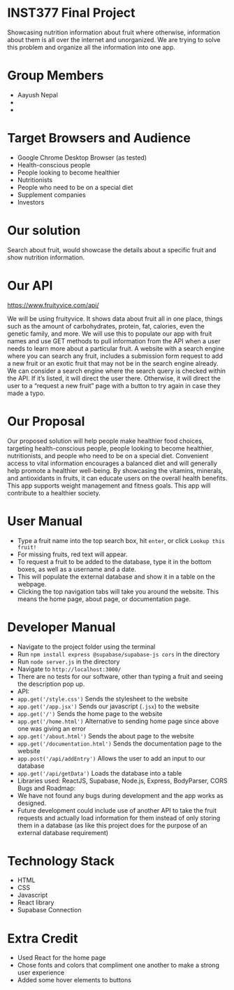 # INST377 Final Project
Showcasing nutrition information about fruit where otherwise, information about them is all over the internet and unorganized. We are trying to solve this problem and organize all the information into one app.

# Group Members
- Aayush Nepal
- 
- 


# Target Browsers and Audience
- Google Chrome Desktop Browser (as tested)
- Health-conscious people
- People looking to become healthier
- Nutritionists
- People who need to be on a special diet 
- Supplement companies
- Investors

# Our solution
Search about fruit, would showcase the details about a specific fruit and show nutrition information.

# Our API
https://www.fruityvice.com/api/

We will be using fruityvice. It shows data about fruit all in one place, things such as the amount of carbohydrates, protein, fat, calories, even the genetic family, and more. We will use this to populate our app with fruit names and use GET methods to pull information from the API when a user needs to learn more about a particular fruit. A website with a search engine where you can search any fruit, includes a submission form request to add a new fruit or an exotic fruit that may not be in the search engine already. We can consider a search engine where the search query is checked within the API. If it’s listed, it will direct the user there. Otherwise, it will direct the user to a “request a new fruit” page with a button to try again in case they made a typo.

# Our Proposal
Our proposed solution will help people make healthier food choices, targeting health-conscious people, people looking to become healthier, nutritionists, and people who need to be on a special diet. Convenient access to vital information encourages a balanced diet and will generally help promote a healthier well-being. By showcasing the vitamins, minerals, and antioxidants in fruits, it can educate users on the overall health benefits. This app supports weight management and fitness goals. This app will contribute to a healthier society. 


# User Manual
- Type a fruit name into the top search box, hit `enter`, or click `Lookup this fruit!`
- For missing fruits, red text will appear.
- To request a fruit to be added to the database, type it in the bottom boxes, as well as a username and a date.
- This will populate the external database and show it in a table on the webpage.
- Clicking the top navigation tabs will take you around the website. This means the home page, about page, or documentation page.


# Developer Manual
- Navigate to the project folder using the terminal
- Run `npm install express @supabase/supabase-js cors` in the directory
- Run `node server.js` in the directory
- Navigate to `http://localhost:3000/`
- There are no tests for our software, other than typing a fruit and seeing the description pop up.
- API:
- `app.get('/style.css')` Sends the stylesheet to the website
- `app.get('/app.jsx')` Sends our javascript (`.jsx`) to the website
- `app.get('/')` Sends the home page to the website
- `app.get('/home.html')` Alternative to sending home page since above one was giving an error
- `app.get('/about.html')` Sends the about page to the website
- `app.get('/documentation.html')` Sends the documentation page to the website
- `app.post('/api/addEntry')` Allows the user to add an input to our database
- `app.get('/api/getData')` Loads the database into a table
- Libraries used: ReactJS, Supabase, Node.js, Express, BodyParser, CORS
Bugs and Roadmap:
- We have not found any bugs during development and the app works as designed.
- Future development could include use of another API to take the fruit requests and actually load information for them instead of only storing them in a database (as like this project does for the purpose of an external database requirement)

# Technology Stack
-  HTML
-  CSS
-  Javascript
  - React library
  - Supabase Connection

# Extra Credit
- Used React for the home page
- Chose fonts and colors that compliment one another to make a strong user experience
- Added some hover elements to buttons


